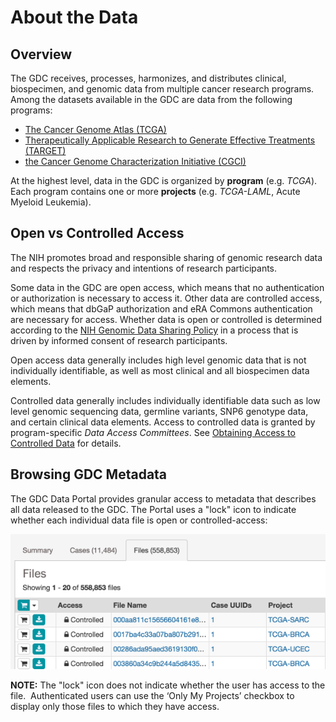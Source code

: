 # About the Data

## Overview

The GDC receives, processes, harmonizes, and distributes clinical, biospecimen, and genomic data from multiple cancer research programs. Among the datasets available in the GDC are data from the following programs:

* [The Cancer Genome Atlas (TCGA)](https://wiki.nci.nih.gov/display/TCGA/TCGA+Data+Primer)
* [Therapeutically Applicable Research to Generate Effective Treatments (TARGET)](https://ocg.cancer.gov/programs/target/using-target-data)
* [the Cancer Genome Characterization Initiative (CGCI)](https://ocg.cancer.gov/programs/cgci)

At the highest level, data in the GDC is organized by **program** (e.g. *TCGA*). Each program contains one or more **projects** (e.g. *TCGA-LAML*, Acute Myeloid Leukemia).

## Open vs Controlled Access

The NIH promotes broad and responsible sharing of genomic research data and respects the privacy and intentions of research participants.

Some data in the GDC are open access, which means that no authentication or authorization is necessary to access it. Other data are controlled access, which means that dbGaP authorization and eRA Commons authentication are necessary for access. Whether data is open or controlled is determined according to the [NIH Genomic Data Sharing Policy](https://gds.nih.gov/) in a process that is driven by informed consent of research participants.

Open access data generally includes high level genomic data that is not individually identifiable, as well as most clinical and all biospecimen data elements.

Controlled data generally includes individually identifiable data such as low level genomic sequencing data, germline variants, SNP6 genotype data, and certain clinical data elements. Access to controlled data is granted by program-specific *Data Access Committees*. See [Obtaining Access to Controlled Data](https://gdc.nci.nih.gov/access-data/obtaining-access-controlled-data) for details.

## Browsing GDC Metadata

The GDC Data Portal provides granular access to metadata that describes all data released to the GDC. The Portal uses a "lock" icon to indicate whether each individual data file is open or controlled-access:

[![GDC Data Portal Main Page](images/gdc-data-portal-controlled-files.png)](images/gdc-data-portal-controlled-files.png "Click to see the full image.")


**NOTE:** The "lock" icon does not indicate whether the user has access to the file.  Authenticated users can use the ‘Only My Projects’ checkbox to display only those files to which they have access.
